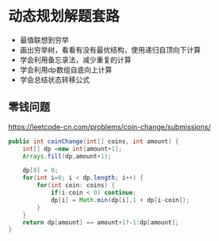 # 动态规划解题套路



+ 最值联想到穷举
+ 画出穷举树，看看有没有最优结构，使用递归自顶向下计算
+ 学会利用备忘录法，减少重复的计算
+ 学会利用dp数组自底向上计算
+ 学会总结状态转移公式

## 零钱问题
https://leetcode-cn.com/problems/coin-change/submissions/


```java
public int coinChange(int[] coins, int amount) {
    int[] dp =new int[amount+1];
    Arrays.fill(dp,amount+1);

    dp[0] = 0;
    for(int i=0; i < dp.length; i++) {
        for(int coin: coins) {
            if(i-coin < 0) continue;
            dp[i] = Math.min(dp[i],1 + dp[i-coin]);
        }
    }
    return dp[amount] == amount+1?-1:dp[amount];
}
```